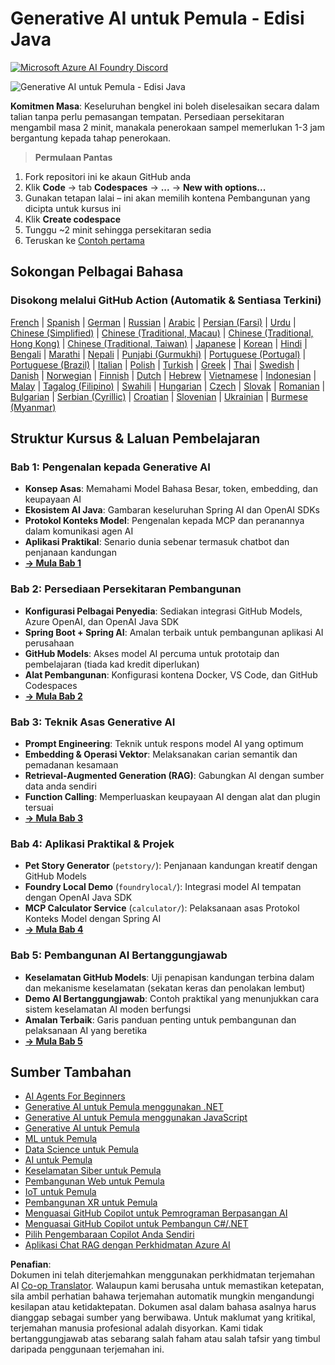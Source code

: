 <!--
CO_OP_TRANSLATOR_METADATA:
{
  "original_hash": "63b6426b88f6f56398ca3f1fbfc30889",
  "translation_date": "2025-07-29T15:56:51+00:00",
  "source_file": "README.md",
  "language_code": "ms"
}
-->
# Generative AI untuk Pemula - Edisi Java
[![Microsoft Azure AI Foundry Discord](https://dcbadge.limes.pink/api/server/ByRwuEEgH4)](https://discord.com/invite/ByRwuEEgH4)

![Generative AI untuk Pemula - Edisi Java](../../translated_images/beg-genai-series.8b48be9951cc574c25f8a3accba949bfd03c2f008e2c613283a1b47316fbee68.ms.png)

**Komitmen Masa**: Keseluruhan bengkel ini boleh diselesaikan secara dalam talian tanpa perlu pemasangan tempatan. Persediaan persekitaran mengambil masa 2 minit, manakala penerokaan sampel memerlukan 1-3 jam bergantung kepada tahap penerokaan.

> **Permulaan Pantas**

1. Fork repositori ini ke akaun GitHub anda
2. Klik **Code** → tab **Codespaces** → **...** → **New with options...**
3. Gunakan tetapan lalai – ini akan memilih kontena Pembangunan yang dicipta untuk kursus ini
4. Klik **Create codespace**
5. Tunggu ~2 minit sehingga persekitaran sedia
6. Teruskan ke [Contoh pertama](./02-SetupDevEnvironment/README.md#step-2-create-a-github-personal-access-token)

## Sokongan Pelbagai Bahasa

### Disokong melalui GitHub Action (Automatik & Sentiasa Terkini)

[French](../fr/README.md) | [Spanish](../es/README.md) | [German](../de/README.md) | [Russian](../ru/README.md) | [Arabic](../ar/README.md) | [Persian (Farsi)](../fa/README.md) | [Urdu](../ur/README.md) | [Chinese (Simplified)](../zh/README.md) | [Chinese (Traditional, Macau)](../mo/README.md) | [Chinese (Traditional, Hong Kong)](../hk/README.md) | [Chinese (Traditional, Taiwan)](../tw/README.md) | [Japanese](../ja/README.md) | [Korean](../ko/README.md) | [Hindi](../hi/README.md) | [Bengali](../bn/README.md) | [Marathi](../mr/README.md) | [Nepali](../ne/README.md) | [Punjabi (Gurmukhi)](../pa/README.md) | [Portuguese (Portugal)](../pt/README.md) | [Portuguese (Brazil)](../br/README.md) | [Italian](../it/README.md) | [Polish](../pl/README.md) | [Turkish](../tr/README.md) | [Greek](../el/README.md) | [Thai](../th/README.md) | [Swedish](../sv/README.md) | [Danish](../da/README.md) | [Norwegian](../no/README.md) | [Finnish](../fi/README.md) | [Dutch](../nl/README.md) | [Hebrew](../he/README.md) | [Vietnamese](../vi/README.md) | [Indonesian](../id/README.md) | [Malay](./README.md) | [Tagalog (Filipino)](../tl/README.md) | [Swahili](../sw/README.md) | [Hungarian](../hu/README.md) | [Czech](../cs/README.md) | [Slovak](../sk/README.md) | [Romanian](../ro/README.md) | [Bulgarian](../bg/README.md) | [Serbian (Cyrillic)](../sr/README.md) | [Croatian](../hr/README.md) | [Slovenian](../sl/README.md) | [Ukrainian](../uk/README.md) | [Burmese (Myanmar)](../my/README.md)

## Struktur Kursus & Laluan Pembelajaran

### **Bab 1: Pengenalan kepada Generative AI**
- **Konsep Asas**: Memahami Model Bahasa Besar, token, embedding, dan keupayaan AI
- **Ekosistem AI Java**: Gambaran keseluruhan Spring AI dan OpenAI SDKs
- **Protokol Konteks Model**: Pengenalan kepada MCP dan peranannya dalam komunikasi agen AI
- **Aplikasi Praktikal**: Senario dunia sebenar termasuk chatbot dan penjanaan kandungan
- **[→ Mula Bab 1](./01-IntroToGenAI/README.md)**

### **Bab 2: Persediaan Persekitaran Pembangunan**
- **Konfigurasi Pelbagai Penyedia**: Sediakan integrasi GitHub Models, Azure OpenAI, dan OpenAI Java SDK
- **Spring Boot + Spring AI**: Amalan terbaik untuk pembangunan aplikasi AI perusahaan
- **GitHub Models**: Akses model AI percuma untuk prototaip dan pembelajaran (tiada kad kredit diperlukan)
- **Alat Pembangunan**: Konfigurasi kontena Docker, VS Code, dan GitHub Codespaces
- **[→ Mula Bab 2](./02-SetupDevEnvironment/README.md)**

### **Bab 3: Teknik Asas Generative AI**
- **Prompt Engineering**: Teknik untuk respons model AI yang optimum
- **Embedding & Operasi Vektor**: Melaksanakan carian semantik dan pemadanan kesamaan
- **Retrieval-Augmented Generation (RAG)**: Gabungkan AI dengan sumber data anda sendiri
- **Function Calling**: Memperluaskan keupayaan AI dengan alat dan plugin tersuai
- **[→ Mula Bab 3](./03-CoreGenerativeAITechniques/README.md)**

### **Bab 4: Aplikasi Praktikal & Projek**
- **Pet Story Generator** (`petstory/`): Penjanaan kandungan kreatif dengan GitHub Models
- **Foundry Local Demo** (`foundrylocal/`): Integrasi model AI tempatan dengan OpenAI Java SDK
- **MCP Calculator Service** (`calculator/`): Pelaksanaan asas Protokol Konteks Model dengan Spring AI
- **[→ Mula Bab 4](./04-PracticalSamples/README.md)**

### **Bab 5: Pembangunan AI Bertanggungjawab**
- **Keselamatan GitHub Models**: Uji penapisan kandungan terbina dalam dan mekanisme keselamatan (sekatan keras dan penolakan lembut)
- **Demo AI Bertanggungjawab**: Contoh praktikal yang menunjukkan cara sistem keselamatan AI moden berfungsi
- **Amalan Terbaik**: Garis panduan penting untuk pembangunan dan pelaksanaan AI yang beretika
- **[→ Mula Bab 5](./05-ResponsibleGenAI/README.md)**

## Sumber Tambahan

- [AI Agents For Beginners](https://github.com/microsoft/ai-agents-for-beginners)
- [Generative AI untuk Pemula menggunakan .NET](https://github.com/microsoft/Generative-AI-for-beginners-dotnet)
- [Generative AI untuk Pemula menggunakan JavaScript](https://github.com/microsoft/generative-ai-with-javascript)
- [Generative AI untuk Pemula](https://github.com/microsoft/generative-ai-for-beginners)
- [ML untuk Pemula](https://aka.ms/ml-beginners)
- [Data Science untuk Pemula](https://aka.ms/datascience-beginners)
- [AI untuk Pemula](https://aka.ms/ai-beginners)
- [Keselamatan Siber untuk Pemula](https://github.com/microsoft/Security-101)
- [Pembangunan Web untuk Pemula](https://aka.ms/webdev-beginners)
- [IoT untuk Pemula](https://aka.ms/iot-beginners)
- [Pembangunan XR untuk Pemula](https://github.com/microsoft/xr-development-for-beginners)
- [Menguasai GitHub Copilot untuk Pemrograman Berpasangan AI](https://aka.ms/GitHubCopilotAI)
- [Menguasai GitHub Copilot untuk Pembangun C#/.NET](https://github.com/microsoft/mastering-github-copilot-for-dotnet-csharp-developers)
- [Pilih Pengembaraan Copilot Anda Sendiri](https://github.com/microsoft/CopilotAdventures)
- [Aplikasi Chat RAG dengan Perkhidmatan Azure AI](https://github.com/Azure-Samples/azure-search-openai-demo-java)

**Penafian**:  
Dokumen ini telah diterjemahkan menggunakan perkhidmatan terjemahan AI [Co-op Translator](https://github.com/Azure/co-op-translator). Walaupun kami berusaha untuk memastikan ketepatan, sila ambil perhatian bahawa terjemahan automatik mungkin mengandungi kesilapan atau ketidaktepatan. Dokumen asal dalam bahasa asalnya harus dianggap sebagai sumber yang berwibawa. Untuk maklumat yang kritikal, terjemahan manusia profesional adalah disyorkan. Kami tidak bertanggungjawab atas sebarang salah faham atau salah tafsir yang timbul daripada penggunaan terjemahan ini.